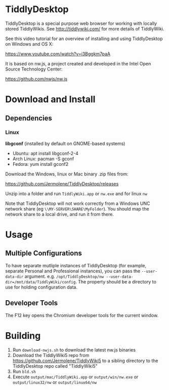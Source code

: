 # TiddlyDesktop

TiddlyDesktop is a special purpose web browser for working with locally stored TiddlyWikis. See http://tiddlywiki.com/ for more details of TiddlyWiki.

See this video tutorial for an overview of installing and using TiddlyDesktop on Windows and OS X:

https://www.youtube.com/watch?v=i3Bggkm7paA

It is based on nw.js, a project created and developed in the Intel Open Source Technology Center:

https://github.com/nwjs/nw.js

# Download and Install

## Dependencies

### Linux

**libgconf** (installed by default on GNOME-based systems)
- Ubuntu: apt install libgconf-2-4
- Arch Linux: pacman -S gconf
- Fedora: yum install gconf2

Download the Windows, linux or Mac binary .zip files from:

https://github.com/Jermolene/TiddlyDesktop/releases

Unzip into a folder and run `TiddlyWiki.app` or `nw.exe` and for linux `nw`

Note that TiddlyDesktop will not work correctly from a Windows UNC network share (eg ``\\MY-SERVER\SHARE\MyFolder``). You should map the network share to a local drive, and run it from there.

# Usage

## Multiple Configurations

To have separate mutliple instances of TiddlyDesktop (for example, separate Personal and Professional instances), you can pass the `--user-data-dir` argument.  e.g. `/opt/TiddlyDesktop/nw --user-data-dir=/mnt/data/TiddlyWiki/config`.  The property should be a directory to use for holding configuration data.

## Developer Tools

The F12 key opens the Chromium developer tools for the current window.

# Building

1. Run `download-nwjs.sh` to download the latest nw.js binaries
2. Download the TiddlyWiki5 repo from https://github.com/Jermolene/TiddlyWiki5 to a sibling directory to the TiddlyDesktop repo called "TiddlyWiki5"
3. Run `bld.sh`
4. Execute `output/mac/TiddlyWiki.app` or `output/win/nw.exe` or `output/linux32/nw` or `output/linux64/nw`
